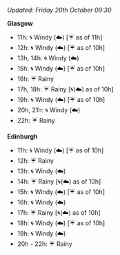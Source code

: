 *Updated: Friday 20th October 09:30*

**Glasgow**

* 11h: :cyclone: Windy (:cloud:) [:umbrella: as of 11h]
* 12h: :cyclone: Windy (:cloud:) [:umbrella: as of 10h]
* 13h, 14h: :cyclone: Windy (:cloud:)
* 15h: :cyclone: Windy (:cloud:) [:umbrella: as of 10h]
* 16h: :umbrella: Rainy
* 17h, 18h: :umbrella: Rainy [:cyclone:(:cloud:) as of 10h]
* 19h: :cyclone: Windy (:cloud:) [:umbrella: as of 10h]
* 20h, 21h: :cyclone: Windy (:cloud:)
* 22h: :umbrella: Rainy

**Edinburgh**

* 11h: :cyclone: Windy (:cloud:) [:umbrella: as of 10h]
* 12h: :umbrella: Rainy
* 13h: :cyclone: Windy (:cloud:)
* 14h: :umbrella: Rainy [:cyclone:(:cloud:) as of 10h]
* 15h: :cyclone: Windy (:cloud:) [:umbrella: as of 10h]
* 16h: :cyclone: Windy (:cloud:)
* 17h: :umbrella: Rainy [:cyclone:(:cloud:) as of 10h]
* 18h: :cyclone: Windy (:cloud:) [:umbrella: as of 10h]
* 19h: :cyclone: Windy (:cloud:)
* 20h - 22h: :umbrella: Rainy
